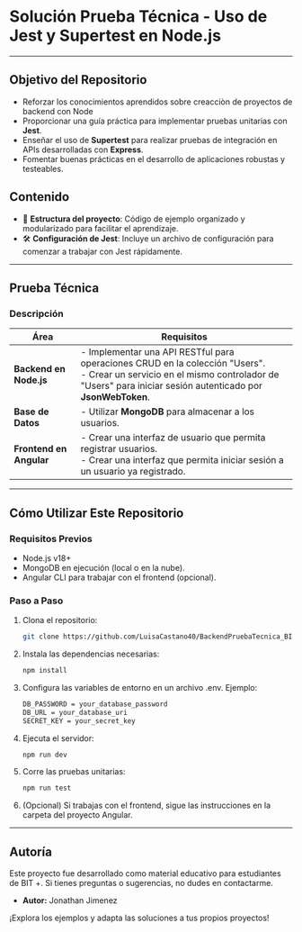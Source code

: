 # Solución Prueba Técnica - Uso de Jest y Supertest en Node.js

---

## Objetivo del Repositorio 
- Reforzar los conocimientos aprendidos sobre creacciòn de proyectos de backend con Node 
- Proporcionar una guía práctica para implementar pruebas unitarias con **Jest**.  
- Enseñar el uso de **Supertest** para realizar pruebas de integración en APIs desarrolladas con **Express**.  
- Fomentar buenas prácticas en el desarrollo de aplicaciones robustas y testeables. 

## Contenido  
- 📂 **Estructura del proyecto**: Código de ejemplo organizado y modularizado para facilitar el aprendizaje.  
- 🛠️ **Configuración de Jest**: Incluye un archivo de configuración para comenzar a trabajar con Jest rápidamente.  
<!-- - 🔄 **Pruebas de integración con Supertest**: Ejemplos claros de cómo probar endpoints de una API.  
- ✅ **Cobertura de pruebas**: Ejemplo de cómo generar reportes de cobertura de código.  -->

---

## Prueba Técnica  
### Descripción  
| Área                  | Requisitos                                                                                   |
|-----------------------|---------------------------------------------------------------------------------------------|
| **Backend en Node.js**| - Implementar una API RESTful para operaciones CRUD en la colección "Users".<br>- Crear un servicio en el mismo controlador de "Users" para iniciar sesión autenticado por **JsonWebToken**. |
| **Base de Datos**     | - Utilizar **MongoDB** para almacenar a los usuarios.                                       |
| **Frontend en Angular**| - Crear una interfaz de usuario que permita registrar usuarios.<br>- Crear una interfaz que permita iniciar sesión a un usuario ya registrado. |

---

## Cómo Utilizar Este Repositorio  
### Requisitos Previos  
- Node.js v18+  
- MongoDB en ejecución (local o en la nube).  
- Angular CLI para trabajar con el frontend (opcional).  

### Paso a Paso  
1. Clona el repositorio:  
   ```bash
   git clone https://github.com/LuisaCastano40/BackendPruebaTecnica_BIT-_202407.git

2. Instala las dependencias necesarias: 
    ```bash
    npm install
3. Configura las variables de entorno en un archivo .env. Ejemplo:
    ```bash
    DB_PASSWORD = your_database_password
    DB_URL = your_database_uri
    SECRET_KEY = your_secret_key    
4. Ejecuta el servidor:
    ```bash
    npm run dev
5. Corre las pruebas unitarias:
    ```bash
    npm run test
6. (Opcional) Si trabajas con el frontend, sigue las instrucciones en la carpeta del proyecto Angular.

---

## Autoría  
Este proyecto fue desarrollado como material educativo para estudiantes de BIT +. Si tienes preguntas o sugerencias, no dudes en contactarme.  

- **Autor:** Jonathan Jimenez

¡Explora los ejemplos y adapta las soluciones a tus propios proyectos!
